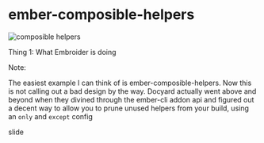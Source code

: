 # ember-composible-helpers

![composible helpers](/composible-helpers.png) <!-- .element style="margin-top: 50px; height: 550px" -->

Thing 1: What Embroider is doing
<!-- .element style="position: absolute; bottom: -100px; left: 0; font-size: 60%; color: grey;" -->

Note:

The easiest example I can think of is ember-composible-helpers. Now this is not calling out a bad design by the way. Docyard actually went above and beyond when they divined through the ember-cli addon api and figured out a decent way to allow you to prune unused helpers from your build, using an `only` and `except` config

slide
